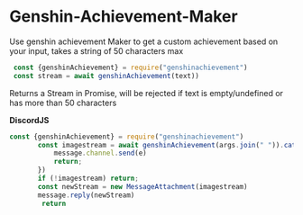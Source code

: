 ﻿# Genshin-Achievement-Maker
Use genshin achievement Maker to get a custom achievement based on your input, takes a string of 50 characters max 





```js
 const {genshinAchievement} = require("genshinachievement")
 const stream = await genshinAchievement(text))
```
Returns a Stream in Promise, will be rejected if text is empty/undefined or has more than 50 characters

**DiscordJS**
```js
const {genshinAchievement} = require("genshinachievement")
       const imagestream = await genshinAchievement(args.join(" ")).catch(e=> {
           message.channel.send(e)
           return;
       })
       if (!imagestream) return;
       const newStream = new MessageAttachment(imagestream)
       message.reply(newStream)
        return
        
```
